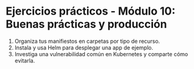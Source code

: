 # Ejercicios prácticos - Módulo 10: Buenas prácticas y producción

1. Organiza tus manifiestos en carpetas por tipo de recurso.
2. Instala y usa Helm para desplegar una app de ejemplo.
3. Investiga una vulnerabilidad común en Kubernetes y comparte cómo evitarla.
